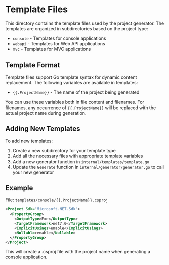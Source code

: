 # Template Files

This directory contains the template files used by the project generator. The templates are organized in subdirectories based on the project type:

- `console` - Templates for console applications
- `webapi` - Templates for Web API applications
- `mvc` - Templates for MVC applications

## Template Format

Template files support Go template syntax for dynamic content replacement. The following variables are available in templates:

- `{{.ProjectName}}` - The name of the project being generated

You can use these variables both in file content and filenames. For filenames, any occurrence of `{{.ProjectName}}` will be replaced with the actual project name during generation.

## Adding New Templates

To add new templates:

1. Create a new subdirectory for your template type
2. Add all the necessary files with appropriate template variables
3. Add a new generator function in `internal/templates/template.go`
4. Update the `Generate` function in `internal/generator/generator.go` to call your new generator

## Example

File: `templates/console/{{.ProjectName}}.csproj`

```xml
<Project Sdk="Microsoft.NET.Sdk">
  <PropertyGroup>
    <OutputType>Exe</OutputType>
    <TargetFramework>net7.0</TargetFramework>
    <ImplicitUsings>enable</ImplicitUsings>
    <Nullable>enable</Nullable>
  </PropertyGroup>
</Project>
```

This will create a .csproj file with the project name when generating a console application.
